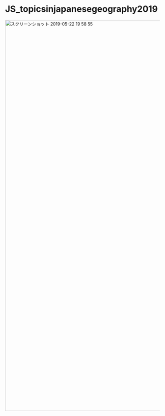 # JS_topicsinjapanesegeography2019

<img width="1272" alt="スクリーンショット 2019-05-22 19 58 55" src="https://user-images.githubusercontent.com/416977/58169602-1f312d80-7ccc-11e9-9d95-70039f2a599b.png">

